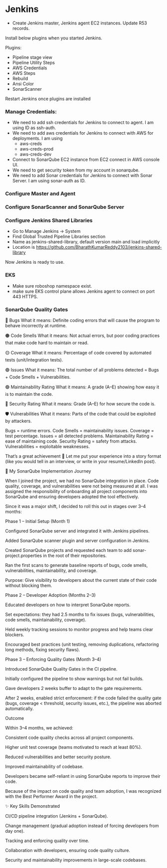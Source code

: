 # Jenkins

* Create Jenkins master, Jenkins agent EC2 instances. Update R53 records.

Install below plugins when you started Jenkins.

Plugins:
* Pipeline stage view
* Pipeline Utility Steps
* AWS Credentials
* AWS Steps
* Rebuild
* Ansi Color
* SonarScanner

Restart Jenkins once plugins are installed

### Manage Credentials:
* We need to add ssh credentials for Jenkins to connect to agent. I am using ID as ssh-auth.
* We need to add aws credentials for Jenkins to connect with AWS for deployments. I am using
    * aws-creds
    * aws-creds-prod
    * aws-creds-dev
* Connect to SonarQube EC2 instance from EC2 connect in AWS console UI.
* We need to get security token from my account in sonarqube.
* We need to add Sonar credentials for Jenkins to connect with Sonar Server. I am using sonar-auth as ID.


### Configure Master and Agent
### Configure SonarScanner and SonarQube Server

### Configure Jenkins Shared Libraries
* Go to Manage Jenkins -> System
* Find Global Trusted Pipeline Libraries section
* Name as jenkins-shared-library, default version main and load implicitly
* Location is https://github.com/BharathKumarReddy2103/jenkins-shared-library

Now Jenkins is ready to use.

### EKS
* Make sure roboshop namespace exist.
* make sure EKS control plane allows Jenkins agent to connect on port 443 HTTPS.

### SonarQube Quality Gates

🔴 Bugs
What it means:
Definite coding errors that will cause the program to behave incorrectly at runtime.

🟠 Code Smells
What it means:
Not actual errors, but poor coding practices that make code hard to maintain or read.

🟡 Coverage
What it means:
Percentage of code covered by automated tests (unit/integration tests).

🟣 Issues
What it means:
The total number of all problems detected = Bugs + Code Smells + Vulnerabilities.

🟢 Maintainability Rating
What it means:
A grade (A–E) showing how easy it is to maintain the code.

🔐 Security Rating
What it means:
Grade (A–E) for how secure the code is.

🛡️ Vulnerabilities
What it means:
Parts of the code that could be exploited by attackers.

Bugs = runtime errors.
Code Smells = maintainability issues.
Coverage = test percentage.
Issues = all detected problems.
Maintainability Rating = ease of maintaining code.
Security Rating = safety from attacks.
Vulnerabilities = exploitable weaknesses.


That’s a great achievement 👏 Let me put your experience into a story format (like you would tell in an interview, or write in your resume/LinkedIn post).

🚀 My SonarQube Implementation Journey

When I joined the project, we had no SonarQube integration in place. Code quality, coverage, and vulnerabilities were not being measured at all. I was assigned the responsibility of onboarding all project components into SonarQube and ensuring developers adopted the tool effectively.

Since it was a major shift, I decided to roll this out in stages over 3–4 months:

Phase 1 – Initial Setup (Month 1)

Configured SonarQube server and integrated it with Jenkins pipelines.

Added SonarQube scanner plugin and server configuration in Jenkins.

Created SonarQube projects and requested each team to add sonar-project.properties in the root of their repositories.

Ran the first scans to generate baseline reports of bugs, code smells, vulnerabilities, maintainability, and coverage.

Purpose: Give visibility to developers about the current state of their code without blocking them.

Phase 2 – Developer Adoption (Months 2–3)

Educated developers on how to interpret SonarQube reports.

Set expectations: they had 2.5 months to fix issues (bugs, vulnerabilities, code smells, maintainability, coverage).

Held weekly tracking sessions to monitor progress and help teams clear blockers.

Encouraged best practices (unit testing, removing duplications, refactoring long methods, fixing security flaws).

Phase 3 – Enforcing Quality Gates (Month 3–4)

Introduced SonarQube Quality Gates in the CI pipeline.

Initially configured the pipeline to show warnings but not fail builds.

Gave developers 2 weeks buffer to adapt to the gate requirements.

After 2 weeks, enabled strict enforcement: if the code failed the quality gate (bugs, coverage < threshold, security issues, etc.), the pipeline was aborted automatically.

Outcome

Within 3–4 months, we achieved:

Consistent code quality checks across all project components.

Higher unit test coverage (teams motivated to reach at least 80%).

Reduced vulnerabilities and better security posture.

Improved maintainability of codebase.

Developers became self-reliant in using SonarQube reports to improve their code.

Because of the impact on code quality and team adoption, I was recognized with the Best Performer Award in the project.

✨ Key Skills Demonstrated

CI/CD pipeline integration (Jenkins + SonarQube).

Change management (gradual adoption instead of forcing developers from day one).

Tracking and enforcing quality over time.

Collaboration with developers, ensuring code quality culture.

Security and maintainability improvements in large-scale codebases.